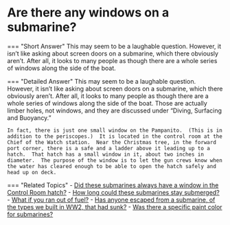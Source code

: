 # Are there any windows on a submarine?


=== "Short Answer"
    This may seem to be a laughable question. However, it isn’t like asking about screen doors on a submarine, which there obviously aren’t. After all, it looks to many people as though there are a whole series of windows along the side of the boat.

=== "Detailed Answer"
    This may seem to be a laughable question.  However, it isn’t like asking about screen doors on a submarine, which there obviously aren’t.  After all, it looks to many people as though there are a whole series of windows along the side of the boat.  Those are actually limber holes, not windows, and they are discussed under “Diving, Surfacing and Buoyancy.”

    In fact, there is just one small window on the Pampanito.  (This is in addition to the periscopes.)  It is located in the control room at the Chief of the Watch station.  Near the Christmas tree, in the forward port corner, there is a safe and a ladder above it leading up to a hatch.  That hatch has a small window in it, about two inches in diameter.  The purpose of the window is to let the gun crews know when the water has cleared enough to be able to open the hatch safely and head up on deck.

=== "Related Topics"
    - [Did these submarines always have a window in the Control Room hatch?](./did-these-submarines-always-have-a-window-in-the-control-room-hatch.md)
    - [How long could these submarines stay submerged?](./how-long-could-these-submarines-stay-submerged.md)
    - [What if you ran out of fuel?](./what-if-you-ran-out-of-fuel.md)
    - [Has anyone escaped from a submarine, of the types we built in WW2, that had sunk?](./has-anyone-escaped-from-a-submarine-of-the-types-we-built-in-ww-c7c7019a.md)
    - [Was there a specific paint color for submarines?](./was-there-a-specific-paint-color-for-submarines.md)
